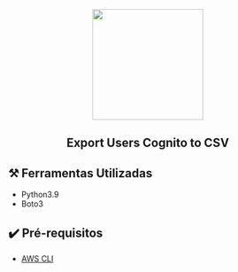 
<div align="center">
<img width='200px' src="https://user-images.githubusercontent.com/29002558/122114133-52860e00-cdf9-11eb-862b-959f8a9f43b8.png" >
<h2>Export Users Cognito to CSV</h2>
</div>


## ⚒️ Ferramentas Utilizadas 
  - Python3.9
  - Boto3

## ✔️ Pré-requisitos 
  - [AWS CLI](https://docs.aws.amazon.com/pt_br/cli/latest/userguide/install-cliv2.html)  
